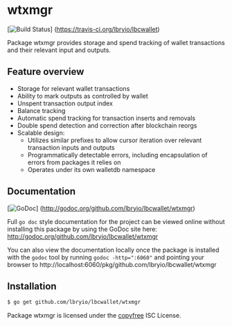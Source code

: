 wtxmgr
======

[![Build Status](https://travis-ci.org/lbryio/lbcwallet.png?branch=master)]
(https://travis-ci.org/lbryio/lbcwallet)

Package wtxmgr provides storage and spend tracking of wallet transactions and
their relevant input and outputs.

## Feature overview

- Storage for relevant wallet transactions
- Ability to mark outputs as controlled by wallet
- Unspent transaction output index
- Balance tracking
- Automatic spend tracking for transaction inserts and removals
- Double spend detection and correction after blockchain reorgs
- Scalable design:
  - Utilizes similar prefixes to allow cursor iteration over relevant transaction
    inputs and outputs
  - Programmatically detectable errors, including encapsulation of errors from
    packages it relies on
  - Operates under its own walletdb namespace

## Documentation

[![GoDoc](https://godoc.org/github.com/lbryio/lbcwallet/wtxmgr?status.png)]
(http://godoc.org/github.com/lbryio/lbcwallet/wtxmgr)

Full `go doc` style documentation for the project can be viewed online without
installing this package by using the GoDoc site here:
http://godoc.org/github.com/lbryio/lbcwallet/wtxmgr

You can also view the documentation locally once the package is installed with
the `godoc` tool by running `godoc -http=":6060"` and pointing your browser to
http://localhost:6060/pkg/github.com/lbryio/lbcwallet/wtxmgr

## Installation

```bash
$ go get github.com/lbryio/lbcwallet/wtxmgr
```

Package wtxmgr is licensed under the [copyfree](http://copyfree.org) ISC
License.
